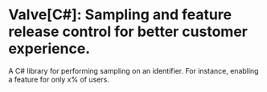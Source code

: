 # Valve[C#]: Sampling and feature release control for better customer experience.
A C# library for performing sampling on an identifier. For instance, enabling a feature for only x% of users.
